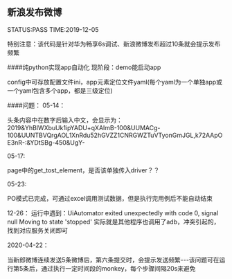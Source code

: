 ## 新浪发布微博

STATUS:PASS    TIME:2019-12-05

特别注意：该代码是针对华为畅享6s调试、新浪微博发布超过10条就会提示发布频繁

####纯python实现app自动化
现阶段：demo能启动app

config中可存放配置文件ini，app元素定位文件yaml(每个yaml为一个单独app或一个yaml包含多个app，都是三级定位)

####问题：
05-14：

头条内容中在数字后输入中文，会显示为：2019&YhBlWXbuUk1ipYADU+qXAImB-100&UUMACg-100&UUNTBVQrgAOL1XnRdu52hGVZZ1CNRGWZTuVTyonGmJGL,k72AApOE3nR-:&YDtSBg-450&UgY-

05-17:
   
   page中的get_tost_element，是否该单独传入driver？？
    
 05-23:
    
  PO模式已完成，可通过excel调用测试数据，但是执行完用例后不能自动结束
  
  12-26：
    运行中遇到：UiAutomator exited unexpectedly with code 0, signal null
    Moving to state 'stopped'
    实际就是其他程序也调用了adb，冲突引起的，找到对应服务关闭即可
  
 2020-04-22：
   
   当新郎微博连续发送5条微博后，第六条提交时，会提示发送频繁---该问题可在运行第5条后，通过执行一定时间段的monkey，每个步骤间隔20s来避免
   